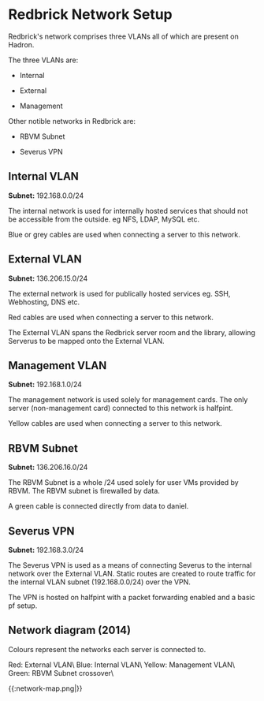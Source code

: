 # Redbrick Network Setup

Redbrick's network comprises three VLANs all of which are present on Hadron.

The three VLANs are:

*  Internal

*  External

*  Management

Other notible networks in Redbrick are:

*  RBVM Subnet

*  Severus VPN


## Internal VLAN

**Subnet:** 192.168.0.0/24

The internal network is used for internally hosted services that should not be accessible from the outside. eg NFS, LDAP, MySQL etc.

Blue or grey cables are used when connecting a server to this network.


## External VLAN

**Subnet:** 136.206.15.0/24

The external network is used for publically hosted services eg. SSH, Webhosting, DNS etc.

Red cables are used when connecting a server to this network.

The External VLAN spans the Redbrick server room and the library, allowing Serverus to be mapped onto the External VLAN.


## Management VLAN

**Subnet:** 192.168.1.0/24

The management network is used solely for management cards. The only server (non-management card) connected to this network is halfpint.

Yellow cables are used when connecting a server to this network.


## RBVM Subnet

**Subnet:** 136.206.16.0/24

The RBVM Subnet is a whole /24 used solely for user VMs provided by RBVM. The RBVM subnet is firewalled by data.

A green cable is connected directly from data to daniel.


## Severus VPN

**Subnet:** 192.168.3.0/24

The Severus VPN is used as a means of connecting Severus to the internal network over the External VLAN. Static routes are created to route traffic for the internal VLAN subnet (192.168.0.0/24) over the VPN.

The VPN is hosted on halfpint with a packet forwarding enabled and a basic pf setup.


##  Network diagram (2014) 

Colours represent the networks each server is connected to.

Red: External VLAN\\ 
Blue: Internal VLAN\\ 
Yellow: Management VLAN\\ 
Green: RBVM Subnet crossover\\ 


{{:network-map.png|}}

